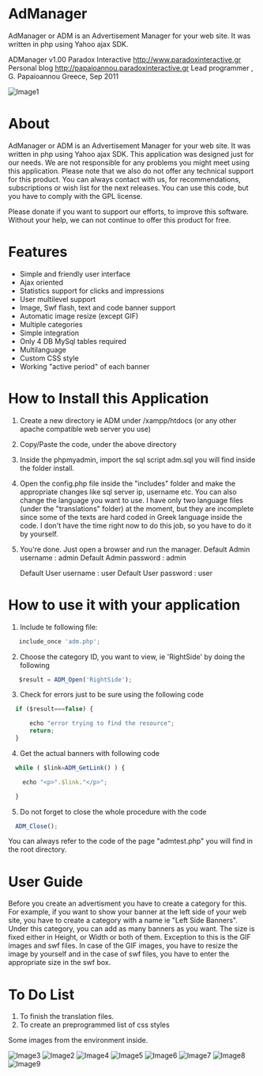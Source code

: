 # AdManager
AdManager or ADM is an Advertisement Manager for your web site. It was written in php using Yahoo ajax SDK.

ADManager v1.00
Paradox Interactive
http://www.paradoxinteractive.gr
Personal blog http://papaioannou.paradoxinteractive.gr
Lead programmer , G. Papaioannou
Greece, Sep 2011

![Image1](/Pics/Screenshot_1.jpg)

About
========

AdManager or ADM is an Advertisement Manager for your web site. It was written in php using Yahoo ajax SDK.
This application was designed just for our needs. We are not responsible for any problems you might meet using this application. Please note that we also do not offer any technical support for this product. You can always contact with us, for recommendations, subscriptions or wish list for the next releases. You can use this code, but you have to comply with the GPL license.

Please donate if you want to support our efforts, to improve this software. Without your help, we can not continue to offer this product for free.

Features
==========

- Simple and friendly user interface
- Ajax oriented
- Statistics support for clicks and impressions
- User multilevel support
- Image, Swf flash, text and code banner support
- Automatic image resize (except GIF)
- Multiple categories
- Simple integration
- Only 4 DB MySql tables required
- Multilanguage 
- Custom CSS style
- Working "active period" of each banner



How to Install this Application
=================================
1. Create a new directory ie ADM under /xampp/htdocs (or any other apache compatible web server you use)
2. Copy/Paste the code, under the above directory
3. Inside the phpmyadmin, import the sql script adm.sql you will find inside the folder install.
4. Open the config.php file inside the "includes" folder and make the appropriate changes like sql server ip, username etc.
   You can also change the language you want to use. I have only two language files (under the "translations" folder) at the moment, but
   they are incomplete since some of the texts are hard coded in Greek language inside the code. I don't have the time right now 
   to do this job, so you have to do it by yourself.   
5. You're done. Just open a browser and run the manager.
   Default Admin username  : admin
   Default Admin password  : admin
   
   Default User username  : user
   Default User password  : user   

   
How to use it with your application
====================================

1. Include te following file:
```javascript
   include_once 'adm.php';  
```   
2. Choose the category ID, you want to view, ie 'RightSide' by doing the following
```javascript
   $result = ADM_Open('RightSide'); 
```   
3. Check for errors just to be sure using the following code
```javascript
  if ($result===false) {

      echo "error trying to find the resource";
      return;
  }
```
4. Get the actual banners with following code
```javascript
  while ( $link=ADM_GetLink() ) {

    echo "<p>".$link."</p>";

  }
```  
5. Do not forget to close the whole procedure with the code
```javascript
  ADM_Close(); 
```    
You can always refer to the code of the page "admtest.php" you will find in the root directory.


User Guide
============
Before you create an advertisment you have to create a category for this. For example, if you want to show your banner at the left
side of your web site, you have to create a category with a name ie "Left Side Banners". Under this category, you can add as many banners
as you want. The size is fixed either in Height, or Width or both of them. Exception to this is the GIF images and swf files. In case of the GIF images, you have to resize the image by yourself and in the case of swf files, you have to enter the appropriate size in the swf box. 


To Do List
===========
1. To finish the translation files.
2. To create an preprogrammed list of css styles

Some images from the environment inside.

![Image3](/Pics/Screenshot_3.jpg)
![Image2](/Pics/Screenshot_2.jpg)
![Image4](/Pics/Screenshot_4.jpg)
![Image5](/Pics/Screenshot_5.jpg)
![Image6](/Pics/Screenshot_6.jpg)
![Image7](/Pics/Screenshot_7.jpg)
![Image8](/Pics/Screenshot_8.jpg)
![Image9](/Pics/Screenshot_9.jpg)

